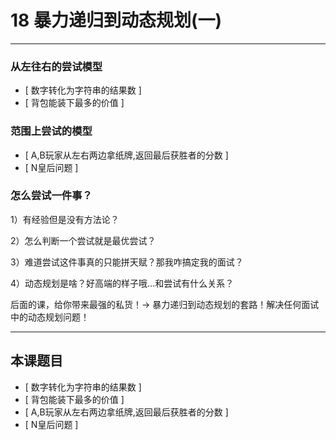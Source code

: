 # 18 暴力递归到动态规划(一)

---
### 从左往右的尝试模型
- [ 数字转化为字符串的结果数 ]
- [ 背包能装下最多的价值 ]


### 范围上尝试的模型
- [ A,B玩家从左右两边拿纸牌,返回最后获胜者的分数 ]
- [ N皇后问题 ]

### 怎么尝试一件事？

1）有经验但是没有方法论？

2）怎么判断一个尝试就是最优尝试？

3）难道尝试这件事真的只能拼天赋？那我咋搞定我的面试？

4）动态规划是啥？好高端的样子哦…和尝试有什么关系？

后面的课，给你带来最强的私货！-> 暴力递归到动态规划的套路！解决任何面试中的动态规划问题！

---
## 本课题目
- [ 数字转化为字符串的结果数 ]
- [ 背包能装下最多的价值 ]
- [ A,B玩家从左右两边拿纸牌,返回最后获胜者的分数 ]
- [ N皇后问题 ]


